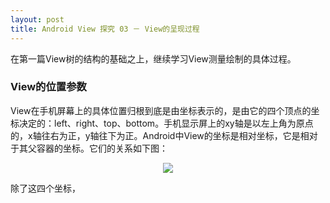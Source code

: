 ```yaml
---
layout: post
title: Android View 探究 03 － View的呈现过程
---
```


在第一篇View树的结构的基础之上，继续学习View测量绘制的具体过程。

### View的位置参数
View在手机屏幕上的具体位置归根到底是由坐标表示的，是由它的四个顶点的坐标决定的：left、right、top、bottom。手机显示屏上的xy轴是以左上角为原点的，x轴往右为正，y轴往下为正。Android中View的坐标是相对坐标，它是相对于其父容器的坐标。它们的关系如下图：

<div align=center>
<img src="https://coding.net/u/maos/p/maos/git/raw/coding-pages/assets/images/view_attr.jpg"/>
</div>

除了这四个坐标，
